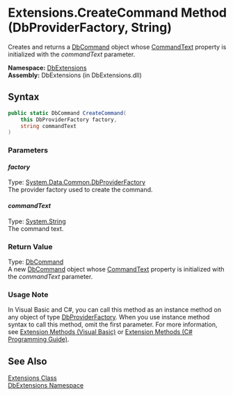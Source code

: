 Extensions.CreateCommand Method (DbProviderFactory, String)
===========================================================
Creates and returns a [DbCommand][1] object whose [CommandText][2] property is initialized with the *commandText* parameter.

**Namespace:** [DbExtensions][3]  
**Assembly:** DbExtensions (in DbExtensions.dll)

Syntax
------

```csharp
public static DbCommand CreateCommand(
	this DbProviderFactory factory,
	string commandText
)
```

### Parameters

#### *factory*
Type: [System.Data.Common.DbProviderFactory][4]  
The provider factory used to create the command.

#### *commandText*
Type: [System.String][5]  
The command text.

### Return Value
Type: [DbCommand][1]  
 A new [DbCommand][1] object whose [CommandText][2] property is initialized with the *commandText* parameter. 
### Usage Note
In Visual Basic and C#, you can call this method as an instance method on any object of type [DbProviderFactory][4]. When you use instance method syntax to call this method, omit the first parameter. For more information, see [Extension Methods (Visual Basic)][6] or [Extension Methods (C# Programming Guide)][7].

See Also
--------
[Extensions Class][8]  
[DbExtensions Namespace][3]  

[1]: http://msdn.microsoft.com/en-us/library/852d01k6
[2]: http://msdn.microsoft.com/en-us/library/9d2hk99t
[3]: ../README.md
[4]: http://msdn.microsoft.com/en-us/library/c6c4a26c
[5]: http://msdn.microsoft.com/en-us/library/s1wwdcbf
[6]: http://msdn.microsoft.com/en-us/library/bb384936.aspx
[7]: http://msdn.microsoft.com/en-us/library/bb383977.aspx
[8]: README.md
